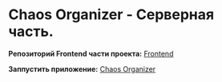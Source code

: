 # Chaos Organizer - Серверная часть.

__Репозиторий Frontend части проекта:__ [Frontend](https://github.com/Kohstantih/ahj-diploma-chaos_organizer.git)

__Заппустить приложение:__ [Chaos Organizer](https://kohstantih.github.io/ahj-diploma-chaos_organizer/)
